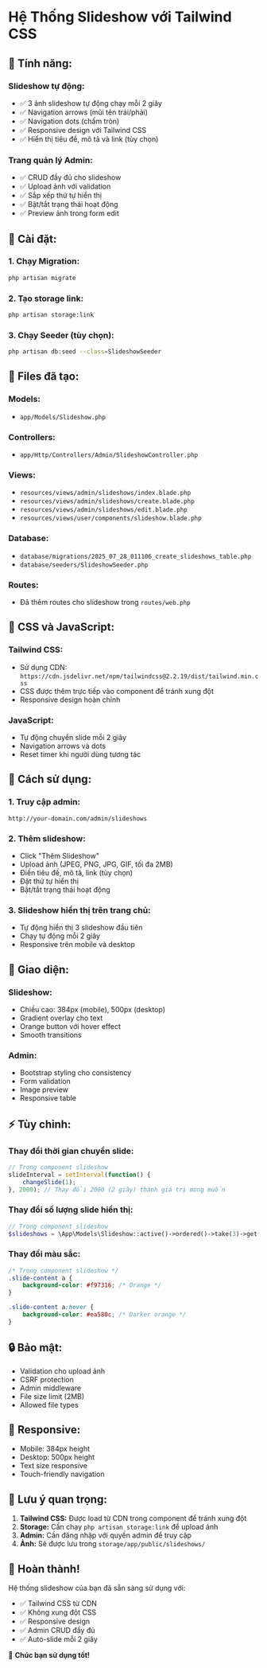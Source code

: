 # Hệ Thống Slideshow với Tailwind CSS

## 🎯 **Tính năng:**

### **Slideshow tự động:**
- ✅ 3 ảnh slideshow tự động chạy mỗi 2 giây
- ✅ Navigation arrows (mũi tên trái/phải)
- ✅ Navigation dots (chấm tròn)
- ✅ Responsive design với Tailwind CSS
- ✅ Hiển thị tiêu đề, mô tả và link (tùy chọn)

### **Trang quản lý Admin:**
- ✅ CRUD đầy đủ cho slideshow
- ✅ Upload ảnh với validation
- ✅ Sắp xếp thứ tự hiển thị
- ✅ Bật/tắt trạng thái hoạt động
- ✅ Preview ảnh trong form edit

## 🚀 **Cài đặt:**

### **1. Chạy Migration:**
```bash
php artisan migrate
```

### **2. Tạo storage link:**
```bash
php artisan storage:link
```

### **3. Chạy Seeder (tùy chọn):**
```bash
php artisan db:seed --class=SlideshowSeeder
```

## 📁 **Files đã tạo:**

### **Models:**
- `app/Models/Slideshow.php`

### **Controllers:**
- `app/Http/Controllers/Admin/SlideshowController.php`

### **Views:**
- `resources/views/admin/slideshows/index.blade.php`
- `resources/views/admin/slideshows/create.blade.php`
- `resources/views/admin/slideshows/edit.blade.php`
- `resources/views/user/components/slideshow.blade.php`

### **Database:**
- `database/migrations/2025_07_28_011106_create_slideshows_table.php`
- `database/seeders/SlideshowSeeder.php`

### **Routes:**
- Đã thêm routes cho slideshow trong `routes/web.php`

## 🎨 **CSS và JavaScript:**

### **Tailwind CSS:**
- Sử dụng CDN: `https://cdn.jsdelivr.net/npm/tailwindcss@2.2.19/dist/tailwind.min.css`
- CSS được thêm trực tiếp vào component để tránh xung đột
- Responsive design hoàn chỉnh

### **JavaScript:**
- Tự động chuyển slide mỗi 2 giây
- Navigation arrows và dots
- Reset timer khi người dùng tương tác

## 🔧 **Cách sử dụng:**

### **1. Truy cập admin:**
```
http://your-domain.com/admin/slideshows
```

### **2. Thêm slideshow:**
- Click "Thêm Slideshow"
- Upload ảnh (JPEG, PNG, JPG, GIF, tối đa 2MB)
- Điền tiêu đề, mô tả, link (tùy chọn)
- Đặt thứ tự hiển thị
- Bật/tắt trạng thái hoạt động

### **3. Slideshow hiển thị trên trang chủ:**
- Tự động hiển thị 3 slideshow đầu tiên
- Chạy tự động mỗi 2 giây
- Responsive trên mobile và desktop

## 🎨 **Giao diện:**

### **Slideshow:**
- Chiều cao: 384px (mobile), 500px (desktop)
- Gradient overlay cho text
- Orange button với hover effect
- Smooth transitions

### **Admin:**
- Bootstrap styling cho consistency
- Form validation
- Image preview
- Responsive table

## ⚡ **Tùy chỉnh:**

### **Thay đổi thời gian chuyển slide:**
```javascript
// Trong component slideshow
slideInterval = setInterval(function() {
    changeSlide(1);
}, 2000); // Thay đổi 2000 (2 giây) thành giá trị mong muốn
```

### **Thay đổi số lượng slide hiển thị:**
```php
// Trong component slideshow
$slideshows = \App\Models\Slideshow::active()->ordered()->take(3)->get(); // Thay đổi 3 thành số mong muốn
```

### **Thay đổi màu sắc:**
```css
/* Trong component slideshow */
.slide-content a {
    background-color: #f97316; /* Orange */
}

.slide-content a:hover {
    background-color: #ea580c; /* Darker orange */
}
```

## 🔒 **Bảo mật:**

- Validation cho upload ảnh
- CSRF protection
- Admin middleware
- File size limit (2MB)
- Allowed file types

## 📱 **Responsive:**

- Mobile: 384px height
- Desktop: 500px height
- Text size responsive
- Touch-friendly navigation

## 🎯 **Lưu ý quan trọng:**

1. **Tailwind CSS:** Được load từ CDN trong component để tránh xung đột
2. **Storage:** Cần chạy `php artisan storage:link` để upload ảnh
3. **Admin:** Cần đăng nhập với quyền admin để truy cập
4. **Ảnh:** Sẽ được lưu trong `storage/app/public/slideshows/`

## 🚀 **Hoàn thành!**

Hệ thống slideshow của bạn đã sẵn sàng sử dụng với:
- ✅ Tailwind CSS từ CDN
- ✅ Không xung đột CSS
- ✅ Responsive design
- ✅ Admin CRUD đầy đủ
- ✅ Auto-slide mỗi 2 giây

🎉 **Chúc bạn sử dụng tốt!** 